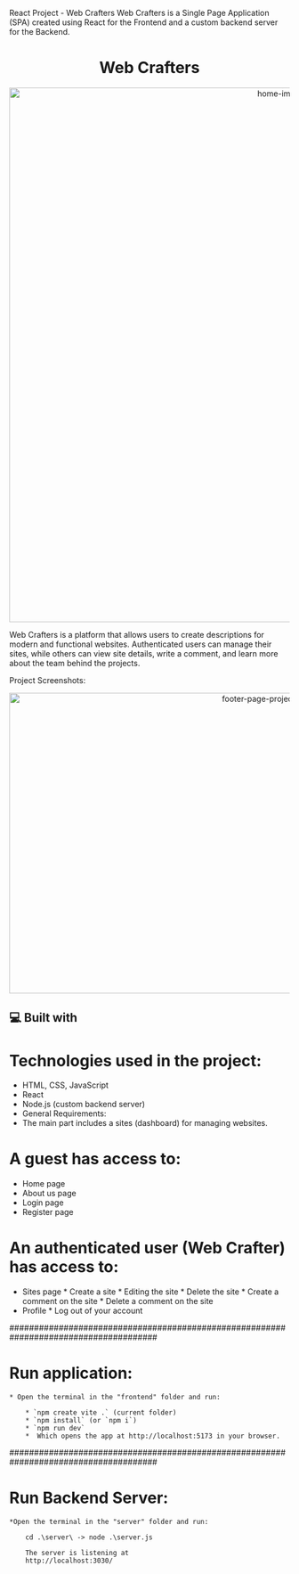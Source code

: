 React Project - Web Crafters
Web Crafters is a Single Page Application (SPA) created using React for the Frontend and a custom backend server for the Backend.

<h1 align="center" id="title">Web Crafters</h1>
<p align="center"><img src="path/to/your/home-page-screenshot.png" alt="home-image" width="960"></p>

<p id="description">Web Crafters is a platform that allows users to create descriptions for modern and functional websites. Authenticated users can manage their sites, while others can view site details, write a comment, and learn more about the team behind the projects.</p>

Project Screenshots:

<p align="center"><img src="path/to/your/footer-page-screenshot.png" alt="footer-page-project-screenshot" width="960" height="540/"></p>


<h2>💻 Built with</h2>

# Technologies used in the project:

*   HTML, CSS, JavaScript
*   React
*   Node.js (custom backend server)
*   General Requirements:
*   The main part includes a sites (dashboard) for managing websites.

# A guest has access to:

* Home page
* About us page
* Login page
* Register page

# An authenticated user (Web Crafter) has access to:

* Sites page
      * Create a site
      * Editing the site
      * Delete the site
      * Create a comment on the site
      * Delete a comment on the site
* Profile
      * Log out of your account

######################################################################################

# Run application:
    * Open the terminal in the "frontend" folder and run:

        * `npm create vite .` (current folder)
        * `npm install` (or `npm i`)
        * `npm run dev`
        *  Which opens the app at http://localhost:5173 in your browser.

######################################################################################

# Run Backend Server:
    *Open the terminal in the "server" folder and run:

        cd .\server\ -> node .\server.js

        The server is listening at 
        http://localhost:3030/
